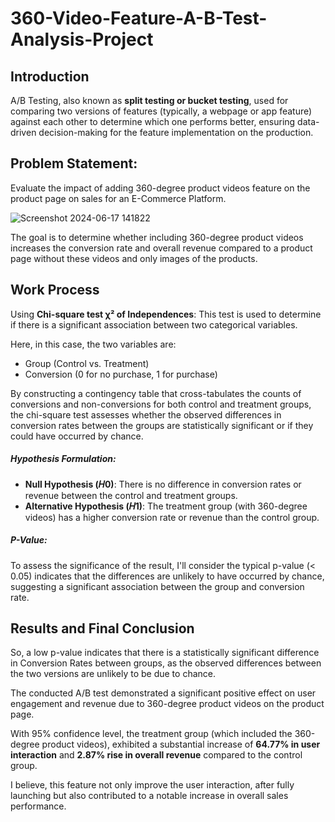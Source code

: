 # 360-Video-Feature-A-B-Test-Analysis-Project


## Introduction

A/B Testing, also known as **split testing or bucket testing**, used for comparing two versions of features (typically, a webpage or app feature) against each other to determine which one performs better, ensuring data-driven decision-making for the feature implementation on the production.

##  Problem Statement:
Evaluate the impact of adding 360-degree product videos feature on the product page on sales for an E-Commerce Platform. 

![Screenshot 2024-06-17 141822](https://github.com/nikitaprasad21/360-Video-Feature-A-B-Test-Analysis-Project/assets/84131752/df3047a5-467c-4133-870a-af146f7d8648)


The goal is to determine whether including 360-degree product videos increases the conversion rate and overall revenue compared to a product page without these videos and only images of the products.

## Work Process
Using **Chi-square test χ² of Independences**: This test is used to determine if there is a significant association between two categorical variables.

Here, in this case, the two variables are:

* Group (Control vs. Treatment)
* Conversion (0 for no purchase, 1 for purchase)

By constructing a contingency table that cross-tabulates the counts of conversions and non-conversions for both control and treatment groups, the chi-square test assesses whether the observed differences in conversion rates between the groups are statistically significant or if they could have occurred by chance.

##### Hypothesis Formulation:

* **Null Hypothesis (𝐻0)**: There is no difference in conversion rates or revenue between the control and treatment groups.
* **Alternative Hypothesis (𝐻1)**: The treatment group (with 360-degree videos) has a higher conversion rate or revenue than the control group.

##### P-Value: 
To assess the significance of the result, I'll consider the typical p-value (< 0.05) indicates that the differences are unlikely to have occurred by chance, suggesting a significant association between the group and conversion rate.

## Results and Final Conclusion

So, a low p-value indicates that there is a statistically significant difference in Conversion Rates between groups, as the observed differences between the two versions are unlikely to be due to chance.

The conducted A/B test demonstrated a significant positive effect on user engagement and revenue due to 360-degree product videos on the product page.

With 95% confidence level, the treatment group (which included the 360-degree product videos), exhibited a substantial increase of **64.77% in user interaction** and **2.87% rise in overall revenue** compared to the control group.

I believe, this feature not only improve the user interaction, after fully launching but also contributed to a notable increase in overall sales performance.
